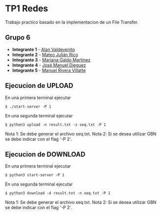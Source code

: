 # TP1 Redes

Trabajo practico basado en la implementacion de un File Transfer.

## Grupo 6
- **Integrante 1** - [Alan Valdevenito](https://github.com/AlanValdevenito)
- **Integrante 2** - [Mateo Julián Rico](https://github.com/ricomateo)
- **Integrante 3** - [Mariana Galdo Martinez](https://github.com/marg30)
- **Integrante 4** - [José Manuel Dieguez](https://github.com/jmdieguez)
- **Integrante 5** - [Manuel Rivera Villatte](https://github.com/ManusaRivi)

## Ejecucion de UPLOAD

En una primera terminal ejecutar

```
$ ./start-server -P 1
```

En una segunda terminal ejecutar

```
$ python3 upload -n result.txt -s seq.txt -P 1
```

Nota 1: Se debe generar el archivo seq.txt.
Nota 2: Si se desea utilizar GBN se debe indicar con el flag '-P 2'.

## Ejecucion de DOWNLOAD

En una primera terminal ejecutar

```
$ python3 start-server -P 1
```

En una segunda terminal ejecutar

```
$ python3 download -d result.txt -n seq.txt -P 1
```

Nota 1: Se debe generar el archivo seq.txt.
Nota 2: Si se desea utilizar GBN se debe indicar con el flag '-P 2'.